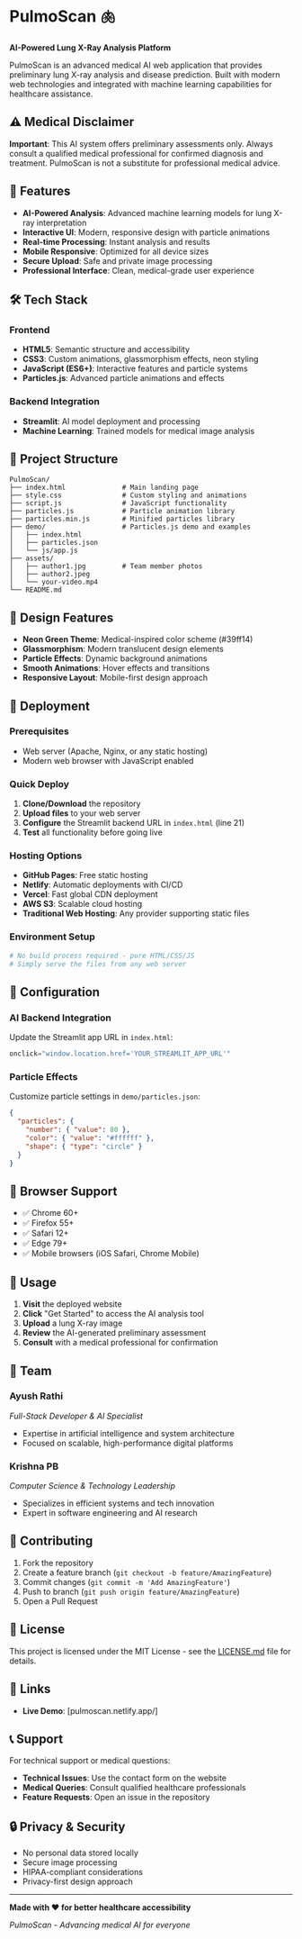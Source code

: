 # PulmoScan 🫁

**AI-Powered Lung X-Ray Analysis Platform**

PulmoScan is an advanced medical AI web application that provides preliminary lung X-ray analysis and disease prediction. Built with modern web technologies and integrated with machine learning capabilities for healthcare assistance.

## ⚠️ Medical Disclaimer

**Important**: This AI system offers preliminary assessments only. Always consult a qualified medical professional for confirmed diagnosis and treatment. PulmoScan is not a substitute for professional medical advice.

## 🚀 Features

- **AI-Powered Analysis**: Advanced machine learning models for lung X-ray interpretation
- **Interactive UI**: Modern, responsive design with particle animations
- **Real-time Processing**: Instant analysis and results
- **Mobile Responsive**: Optimized for all device sizes
- **Secure Upload**: Safe and private image processing
- **Professional Interface**: Clean, medical-grade user experience

## 🛠️ Tech Stack

### Frontend
- **HTML5**: Semantic structure and accessibility
- **CSS3**: Custom animations, glassmorphism effects, neon styling
- **JavaScript (ES6+)**: Interactive features and particle systems
- **Particles.js**: Advanced particle animations and effects

### Backend Integration
- **Streamlit**: AI model deployment and processing
- **Machine Learning**: Trained models for medical image analysis

## 📁 Project Structure

```
PulmoScan/
├── index.html              # Main landing page
├── style.css               # Custom styling and animations
├── script.js               # JavaScript functionality
├── particles.js            # Particle animation library
├── particles.min.js        # Minified particles library
├── demo/                   # Particles.js demo and examples
│   ├── index.html
│   ├── particles.json
│   └── js/app.js
├── assets/
│   ├── author1.jpg         # Team member photos
│   ├── author2.jpeg
│   └── your-video.mp4
└── README.md
```

## 🎨 Design Features

- **Neon Green Theme**: Medical-inspired color scheme (#39ff14)
- **Glassmorphism**: Modern translucent design elements
- **Particle Effects**: Dynamic background animations
- **Smooth Animations**: Hover effects and transitions
- **Responsive Layout**: Mobile-first design approach

## 🚀 Deployment

### Prerequisites
- Web server (Apache, Nginx, or any static hosting)
- Modern web browser with JavaScript enabled

### Quick Deploy

1. **Clone/Download** the repository
2. **Upload files** to your web server
3. **Configure** the Streamlit backend URL in `index.html` (line 21)
4. **Test** all functionality before going live

### Hosting Options
- **GitHub Pages**: Free static hosting
- **Netlify**: Automatic deployments with CI/CD
- **Vercel**: Fast global CDN deployment
- **AWS S3**: Scalable cloud hosting
- **Traditional Web Hosting**: Any provider supporting static files

### Environment Setup

```bash
# No build process required - pure HTML/CSS/JS
# Simply serve the files from any web server
```

## 🔧 Configuration

### AI Backend Integration
Update the Streamlit app URL in `index.html`:
```javascript
onclick="window.location.href='YOUR_STREAMLIT_APP_URL'"
```

### Particle Effects
Customize particle settings in `demo/particles.json`:
```json
{
  "particles": {
    "number": { "value": 80 },
    "color": { "value": "#ffffff" },
    "shape": { "type": "circle" }
  }
}
```

## 📱 Browser Support

- ✅ Chrome 60+
- ✅ Firefox 55+
- ✅ Safari 12+
- ✅ Edge 79+
- ✅ Mobile browsers (iOS Safari, Chrome Mobile)

## 🎯 Usage

1. **Visit** the deployed website
2. **Click** "Get Started" to access the AI analysis tool
3. **Upload** a lung X-ray image
4. **Review** the AI-generated preliminary assessment
5. **Consult** with a medical professional for confirmation

## 👥 Team

### Ayush Rathi
*Full-Stack Developer & AI Specialist*
- Expertise in artificial intelligence and system architecture
- Focused on scalable, high-performance digital platforms

### Krishna PB
*Computer Science & Technology Leadership*
- Specializes in efficient systems and tech innovation
- Expert in software engineering and AI research

## 🤝 Contributing

1. Fork the repository
2. Create a feature branch (`git checkout -b feature/AmazingFeature`)
3. Commit changes (`git commit -m 'Add AmazingFeature'`)
4. Push to branch (`git push origin feature/AmazingFeature`)
5. Open a Pull Request

## 📄 License

This project is licensed under the MIT License - see the [LICENSE.md](LICENSE.md) file for details.

## 🔗 Links

- **Live Demo**: [pulmoscan.netlify.app/]


## 📞 Support

For technical support or medical questions:
- **Technical Issues**: Use the contact form on the website
- **Medical Queries**: Consult qualified healthcare professionals
- **Feature Requests**: Open an issue in the repository

## 🔒 Privacy & Security

- No personal data stored locally
- Secure image processing
- HIPAA-compliant considerations
- Privacy-first design approach

---

**Made with ❤️ for better healthcare accessibility**

*PulmoScan - Advancing medical AI for everyone*
